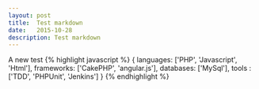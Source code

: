 ```yaml
---
layout: post
title:  Test markdown
date:   2015-10-28
description: Test markdown
---
```


A new test
{% highlight javascript %} 
{
	languages: ['PHP', 'Javascript', 'Html'],
	frameworks: ['CakePHP', 'angular.js'],
	databases: ['MySql'],
	tools : ['TDD', 'PHPUnit', 'Jenkins']
}
{% endhighlight %}
